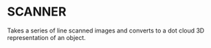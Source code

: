 SCANNER
=======

Takes a series of line scanned images and converts to a dot cloud 3D representation of an object.


